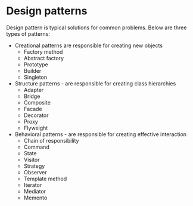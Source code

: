 # Design patterns

Design pattern is typical solutions for common problems. Below are three types of patterns:
- Creational patterns are responsible for creating new objects
  - Factory method
  - Abstract factory
  - Prototype
  - Builder
  - Singleton
- Structure patterns - are responsible for creating class hierarchies
  - Adapter
  - Bridge
  - Composite
  - Facade
  - Decorator
  - Proxy
  - Flyweight
- Behavioral patterns - are responsible for creating effective interaction
  - Chain of responsibility
  - Command
  - State
  - Visitor
  - Strategy
  - Observer
  - Template method
  - Iterator
  - Mediator
  - Memento
